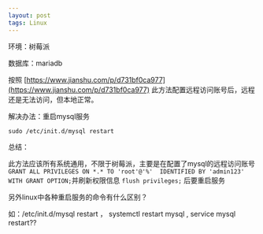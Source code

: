 ```yaml
---
layout: post
tags: Linux
---
```



环境：树莓派

数据库：mariadb

按照 [https://www.jianshu.com/p/d731bf0ca977](https://www.jianshu.com/p/d731bf0ca977) 此方法配置远程访问账号后，远程还是无法访问，但本地正常。

解决办法：重启mysql服务

`sudo /etc/init.d/mysql restart`

总结：

此方法应该所有系统通用，不限于树莓派，主要是在配置了mysql的远程访问账号`GRANT ALL PRIVILEGES ON *.* TO 'root'@'%'  IDENTIFIED BY 'admin123'  WITH GRANT OPTION;`并刷新权限信息 `flush privileges;` 后要重启服务

另外linux中各种重启服务的命令有什么区别？

如：/etc/init.d/mysql restart  ， systemctl restart mysql , service mysql restart??




